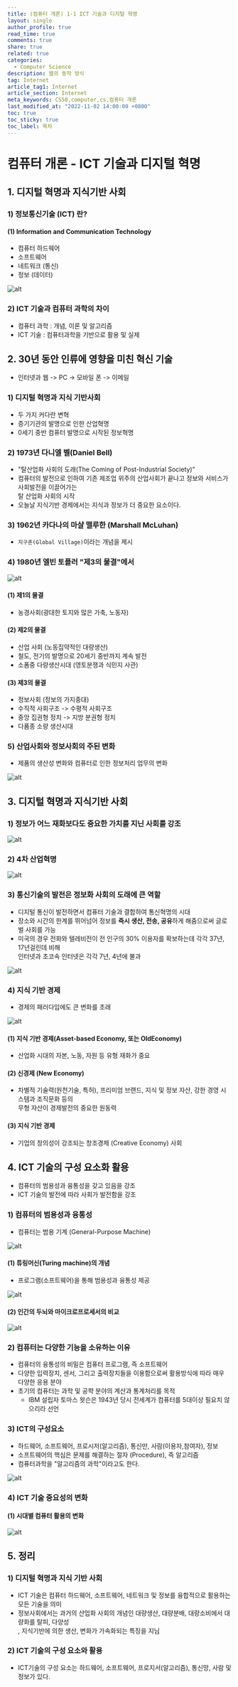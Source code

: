 ```yaml
---
title: (컴퓨터 개론) 1-1 ICT 기술과 디지털 혁명
layout: single
author_profile: true
read_time: true
comments: true
share: true
related: true
categories:
  - Computer Science
description: 웹의 동작 방식
tag: Internet
article_tag1: Internet
article_section: Internet
meta_keywords: CS50,computer,cs,컴퓨터 개론
last_modified_at: "2022-11-02 14:00:00 +0800"
toc: true
toc_sticky: true
toc_label: 목차
---
```


# 컴퓨터 개론 - ICT 기술과 디지털 혁명

## 1. 디지털 혁명과 지식기반 사회

### 1) 정보통신기술 (ICT) 란?

#### (1) Information and Communication Technology

- 컴퓨터 하드웨어
- 소프트웨어
- 네트워크 (통신)
- 정보 (데이터)

![alt](/assets/images/post/ComputerStudy/1.png)

### 2) ICT 기술과 컴퓨터 과학의 차이

- 컴퓨터 과학 : 개념, 이론 및 알고리즘
- ICT 기술 : 컴퓨터과학을 기반으로 활용 및 실제

## 2. 30년 동안 인류에 영향을 미친 혁신 기술

- 인터넷과 웹 -> PC -> 모바일 폰 -> 이메일

### 1) 디지털 혁명과 지식 기반사회

- 두 가지 커다란 변혁
- 증기기관의 발명으로 인한 산업혁명
- 0세기 중반 컴퓨터 발명으로 시작된 정보혁명

### 2) 1973년 다니엘 벨(Daniel Bell)

- "탈산업화 사회의 도래(The Coming of Post-Industrial Society)"
- 컴퓨터의 발전으로 인하여 기존 제조업 위주의 산업사회가 끝나고 정보와 서비스가 사회발전을 이끌어가는  
  탈 산업화 사회의 시작
- 오늘날 지식기반 경제에서는 지식과 정보가 더 중요한 요소이다.

### 3) 1962년 카다나의 마샬 맬루한 (Marshall McLuhan)

- `지구촌(Global Village)`이라는 개념을 제시

### 4) 1980년 엘빈 토플러 "제3의 물결"에서

![alt](/assets/images/post/ComputerStudy/2.png)

#### (1) 제1의 물결

- 농경사회(광대한 토지와 많은 가축, 노동자)

#### (2) 제2의 물결

- 산업 사회 (노동집약적인 대량생산)
- 철도, 전기의 발명으로 20세기 중반까지 계속 발전
- 소폼중 다량생산시대 (영토분쟁과 식민지 사관)

#### (3) 제3의 물결

- 정보사회 (정보의 가지중대)
- 수직적 사회구조 -> 수평적 사회구조
- 중앙 집권형 정치 -> 지방 분권형 정치
- 다품종 소량 생산시대

### 5) 산업사회와 정보사회의 주된 변화

- 제품의 생산성 변화와 컴퓨터로 인한 정보처리 업무의 변화

![alt](/assets/images/post/ComputerStudy/3.png)

## 3. 디지털 혁명과 지식기반 사회

### 1) 정보가 어느 재화보다도 중요한 가치를 지닌 사회를 강조

![alt](/assets/images/post/ComputerStudy/4.png)

### 2) 4차 산업혁명

![alt](/assets/images/post/ComputerStudy/5.png)

### 3) 통신기술의 발전은 정보화 사회의 도래에 큰 역할

- 디지털 통신이 발전하면서 컴퓨터 기술과 결합하여 통신혁명의 시대
- 장소와 시간의 한계를 뛰어넘어 정보를 **즉시 생산, 전송, 공유**하게 해줌으로써 글로벌 사회를 가능
- 미국의 경우 전화와 텔레비전이 전 인구의 30% 이용자를 확보하는데 각각 37년, 17년걸린데 비해  
  인터넷과 초코속 인터넷은 각각 7년, 4년에 불과

![alt](/assets/images/post/ComputerStudy/6.png)

### 4) 지식 기반 경제

- 경제의 패러다임에도 큰 변화를 초래

![alt](/assets/images/post/ComputerStudy/7.png)

#### (1) 지식 기반 경제(Asset-based Economy, 또는 OldEconomy)

- 산업화 시대의 자본, 노동, 자원 등 유형 재화가 중요

#### (2) 신경제 (New Economy)

- 차별적 기술력(원천기술, 특허), 프리미엄 브랜드, 지식 및 정보 자산, 강한 경영 시스템과 조직문화 등의  
  무형 자산이 경제발전의 중요한 원동력

#### (3) 지식 기반 경제

- 기업의 창의성이 강조되는 창조경제 (Creative Economy) 사회

## 4. ICT 기술의 구성 요소화 활용

- 컴퓨터의 범용성과 융통성을 갖고 있음을 강조
- ICT 기술의 발전에 따라 사회가 발전함을 강조

### 1) 컴퓨터의 범용성과 융통성

- 컴퓨터는 범용 기계 (General-Purpose Machine)

![alt](/assets/images/post/ComputerStudy/8.png)

#### (1) 튜링머신(Turing machine)의 개념

- 프로그램(소프트웨어)을 통해 범용성과 융통성 제공

![alt](/assets/images/post/ComputerStudy/9.png)

#### (2) 인간의 두뇌와 마이크로프로세서의 비교

![alt](/assets/images/post/ComputerStudy/10.png)

### 2) 컴퓨터는 다양한 기능을 소유하는 이유

- 컴퓨터의 융통성의 비밀은 컴퓨터 프로그램, 즉 소프트웨어
- 다양한 입력장치, 센서, 그리고 출력장치들을 이용함으로써 활용방식에 따라 매우 다양한 응용 분야
- 초기의 컴퓨터는 과학 및 공햑 분야의 계산과 통계처리를 목적
  - IBM 설립자 토마스 왓슨은 1943년 당시 전세계가 컴퓨터를 5대이상 필요치 않으리라 선언

### 3) ICT의 구성요소

- 하드웨어, 소프트웨어, 프로시저(알고리즘), 통신만, 사람(이용자,참여자), 정보
- 소프트웨어의 핵심은 문제를 해결하는 절자 (Procedure), 즉 알고리즘
- 컴퓨터과학을 "알고리즘의 과학"이라고도 한다.

![alt](/assets/images/post/ComputerStudy/11.png)

### 4) ICT 기술 중요성의 변화

#### (1) 시대별 컴퓨터 활용의 변화

![alt](/assets/images/post/ComputerStudy/12.png)

## 5. 정리

### 1) 디지털 혁명과 지식 기반 사회

- ICT 기술은 컴퓨터 하드웨어, 소프트웨어, 네트워크 및 정보를 융합적으로 활용하는 모든 기술을 의미
- 정보사회에서는 과거의 산업화 사회의 개념인 대량생산, 대량분배, 대량소비에서 대량화를 탈피, 다양성  
  , 지식기반에 의한 생산, 변화가 가속화되는 특징을 지님

### 2) ICT 기술의 구성 요소와 활용

- ICT기술의 구성 요소는 하드웨어, 소프트웨어, 프로지서(알고리즘), 통신망, 사람 및 정보가 있다.
